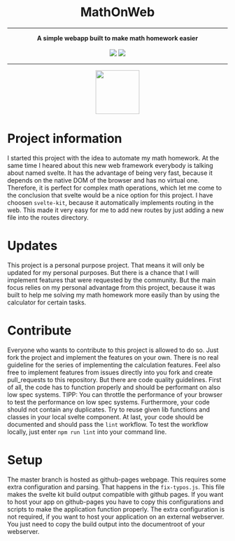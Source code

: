<div align="center">
<h1>MathOnWeb</h1>
<hr>
<strong>A simple webapp built to make math homework easier</strong><br><br>

<img src="https://img.shields.io/github/license/mathisburger/MathOnWeb?style=for-the-badge">
<img src="https://img.shields.io/github/v/release/mathisburger/MathOnWeb?style=for-the-badge">
</div>
<hr>
<div align="center">
<img src="https://upload.wikimedia.org/wikipedia/commons/thumb/1/1b/Svelte_Logo.svg/1200px-Svelte_Logo.svg.png" width="100" />
</div>

# Project information

I started this project with the idea to automate my math homework. At the same time I heared about this new web framework everybody is talking about named svelte. It has the advantage of being very fast, because it depends on the native DOM of the browser and has no virtual one. Therefore, it is perfect for complex math operations, which let me come to the conclusion that svelte would be a nice option for this project. I have choosen `svelte-kit`, because it automatically implements routing in the web. This made it very easy for me to add new routes by just adding a new file into the routes directory.

# Updates

This project is a personal purpose project. That means it will only be updated for my personal purposes. But there is a chance that I will implement features that were requested by the community. But the main focus relies on my personal advantage from this project, because it was built to help me solving my math homework more easily than by using the calculator for certain tasks.

# Contribute

Everyone who wants to contribute to this project is allowed to do so. Just fork the project and implement the features on your own. There is no real guideline for the series of implementing the calculation features. Feel also free to implement features from issues directly into you fork and create pull_requests to this repository. But there are code quality guidelines. First of all, the code has to function properly and should be performant on also low spec systems. TIPP: You can throttle the performance of your browser to test the performance on low spec systems. Furthermore, your code should not contain any duplicates. Try to reuse given lib functions and classes in your local svelte component. At last, your code should be documented and should pass the `lint` workflow. To test the workflow locally, just enter `npm run lint` into your command line.

# Setup

The master branch is hosted as github-pages webpage. This requires some extra configuration and parsing. That happens in the `fix-typos.js`. This file makes the svelte kit build output compatible with github pages. If you want to host your app on github-pages you have to copy this
configurations and scripts to make the application function properly. The extra configuration is not required, if you want to host your application on an external webserver. You just need to copy the build output into the documentroot of your webserver.
